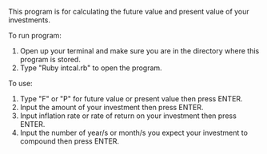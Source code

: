 This program is for calculating the future value and present value of your investments.

To run program:
1. Open up your terminal and make sure you are in the directory where this program is stored.
2. Type "Ruby intcal.rb" to open the program.

To use:
1. Type "F" or "P" for future value or present value then press ENTER.
2. Input the amount of your investment then press ENTER.
3. Input inflation rate or rate of return on your investment then press ENTER.
4. Input the number of year/s or month/s you expect your investment to compound then press ENTER. 

